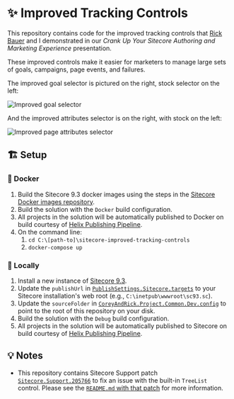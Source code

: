 # ✨ Improved Tracking Controls

This repository contains code for the improved tracking controls that
[Rick Bauer][1] and I demonstrated in our _Crank Up Your Sitecore Authoring
and Marketing Experience_ presentation.

These improved controls make it easier for marketers to manage large sets of
goals, campaigns, page events, and failures.

The improved goal selector is pictured on the right, stock selector on the left:

![Improved goal selector](docs/goals-selector.png)

And the improved attributes selector is on the right, with stock on the left:

![Improved page attributes selector](docs/attributes-selector.png)

## 🏗️ Setup

### 🐳 Docker

1. Build the Sitecore 9.3 docker images using the steps in the
   [Sitecore Docker images repository][2].
2. Build the solution with the `Docker` build configuration.
3. All projects in the solution will be automatically published to Docker on
   build courtesy of [Helix Publishing Pipeline][3].
4. On the command line:
   1. `cd C:\[path-to]\sitecore-improved-tracking-controls`
   2. `docker-compose up`

### 💽 Locally

1. Install a new instance of [Sitecore 9.3][4].
2. Update the `publishUrl` in [`PublishSettings.Sitecore.targets`][5] to your
   Sitecore installation's web root (e.g., `C:\inetpub\wwwroot\sc93.sc`).
3. Update the `sourceFolder` in [`CoreyAndRick.Project.Common.Dev.config`][6] to
   point to the root of this repository on your disk.
4. Build the solution with the `Debug` build configuration.
5. All projects in the solution will be automatically published to Sitecore on
   build courtesy of [Helix Publishing Pipeline][3].

## 💡 Notes

- This repository contains Sitecore Support patch [`Sitecore.Support.205766`][7]
  to fix an issue with the built-in `TreeList` control. Please see the
  [`README.md` with that patch][8] for more information.

[1]: https://twitter.com/Sitecordial
[2]: https://github.com/sitecore/docker-images
[3]: https://github.com/richardszalay/helix-publishing-pipeline
[4]: https://dev.sitecore.net/Downloads/Sitecore_Experience_Platform/93/Sitecore_Experience_Platform_93_Initial_Release.aspx
[5]: PublishSettings.Sitecore.targets
[6]: src/Project/Common/sitecore/App_Config/Environment/CoreyAndRick.Project.Common.Dev.config
[7]: https://github.com/SitecoreSupport/Sitecore.Support.205766
[8]: lib/README.md
